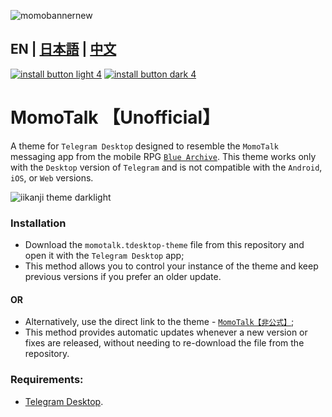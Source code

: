 ![momobannernew](https://github.com/makipom/MomoTalk-Telegram/assets/118981482/65bffd16-2527-45a3-bfd0-6ca676c7bfab)
## EN | [日本語](https://github.com/makipom/MomoTalk-Telegram/blob/main/README_jp.md) | [中文](https://github.com/makipom/MomoTalk-Telegram/blob/main/README_zh-cn.md)

[![install button light 4](https://github.com/user-attachments/assets/de5b8460-2791-44e3-8a35-d9b4bd4c9e3d)](https://t.me/addtheme/momotalk) [![install button dark 4](https://github.com/user-attachments/assets/9d1b6131-7428-40a4-b71f-bf4f5157d56e)](https://t.me/addtheme/momotalk_dark)

# MomoTalk 【Unofficial】
A theme for `Telegram Desktop` designed to resemble the `MomoTalk` messaging app from the mobile RPG [`Blue Archive`](https://en.wikipedia.org/wiki/Blue_Archive). This theme works only with the `Desktop` version of `Telegram` and is not compatible with the `Android`, `iOS`, or `Web` versions.

![iikanji theme darklight](https://github.com/user-attachments/assets/83bafecd-ea4d-4887-aa4f-42ab05b56e94)

### Installation
* Download the `momotalk.tdesktop-theme` file from this repository and open it with the `Telegram Desktop` app;    
* This method allows you to control your instance of the theme and keep previous versions if you prefer an older update.
#### OR
* Alternatively, use the direct link to the theme - [`MomoTalk【非公式】`](https://t.me/addtheme/momotalk);
* This method provides automatic updates whenever a new version or fixes are released, without needing to re-download the file from the repository.

### Requirements:
* [Telegram Desktop](https://github.com/telegramdesktop/tdesktop).
